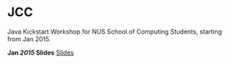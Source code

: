 # JCC
Java Kickstart Workshop for NUS School of Computing Students, starting from Jan 2015.

**Jan _2015_ Slides**
[Slides](http://bit.ly/04012015JCC)
